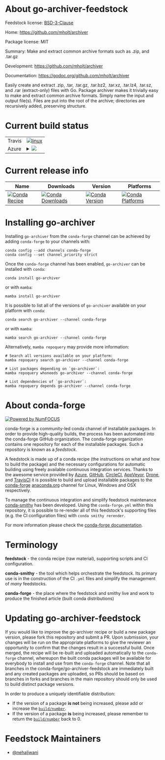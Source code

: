 About go-archiver-feedstock
===========================

Feedstock license: [BSD-3-Clause](https://github.com/conda-forge/go-archiver-feedstock/blob/main/LICENSE.txt)

Home: https://github.com/mholt/archiver

Package license: MIT

Summary: Make and extract common archive formats such as .zip, and .tar.gz

Development: https://github.com/mholt/archiver

Documentation: https://godoc.org/github.com/mholt/archiver

Easily create and extract .zip, .tar, .tar.gz, .tar.bz2, .tar.xz,
.tar.lz4, .tar.sz, and .rar (extract-only) files with Go. Package
archiver makes it trivially easy to make and extract common archive
formats. Simply name the input and output file(s). Files are put into the
root of the archive; directories are recursively added, preserving
structure.


Current build status
====================


<table><tr>
    <td>Travis</td>
    <td>
      <a href="https://app.travis-ci.com/conda-forge/go-archiver-feedstock">
        <img alt="linux" src="https://img.shields.io/travis/com/conda-forge/go-archiver-feedstock/main.svg?label=Linux">
      </a>
    </td>
  </tr>
    
  <tr>
    <td>Azure</td>
    <td>
      <details>
        <summary>
          <a href="https://dev.azure.com/conda-forge/feedstock-builds/_build/latest?definitionId=5578&branchName=main">
            <img src="https://dev.azure.com/conda-forge/feedstock-builds/_apis/build/status/go-archiver-feedstock?branchName=main">
          </a>
        </summary>
        <table>
          <thead><tr><th>Variant</th><th>Status</th></tr></thead>
          <tbody><tr>
              <td>linux_64</td>
              <td>
                <a href="https://dev.azure.com/conda-forge/feedstock-builds/_build/latest?definitionId=5578&branchName=main">
                  <img src="https://dev.azure.com/conda-forge/feedstock-builds/_apis/build/status/go-archiver-feedstock?branchName=main&jobName=linux&configuration=linux%20linux_64_" alt="variant">
                </a>
              </td>
            </tr><tr>
              <td>linux_aarch64</td>
              <td>
                <a href="https://dev.azure.com/conda-forge/feedstock-builds/_build/latest?definitionId=5578&branchName=main">
                  <img src="https://dev.azure.com/conda-forge/feedstock-builds/_apis/build/status/go-archiver-feedstock?branchName=main&jobName=linux&configuration=linux%20linux_aarch64_" alt="variant">
                </a>
              </td>
            </tr><tr>
              <td>linux_ppc64le</td>
              <td>
                <a href="https://dev.azure.com/conda-forge/feedstock-builds/_build/latest?definitionId=5578&branchName=main">
                  <img src="https://dev.azure.com/conda-forge/feedstock-builds/_apis/build/status/go-archiver-feedstock?branchName=main&jobName=linux&configuration=linux%20linux_ppc64le_" alt="variant">
                </a>
              </td>
            </tr><tr>
              <td>osx_64</td>
              <td>
                <a href="https://dev.azure.com/conda-forge/feedstock-builds/_build/latest?definitionId=5578&branchName=main">
                  <img src="https://dev.azure.com/conda-forge/feedstock-builds/_apis/build/status/go-archiver-feedstock?branchName=main&jobName=osx&configuration=osx%20osx_64_" alt="variant">
                </a>
              </td>
            </tr><tr>
              <td>osx_arm64</td>
              <td>
                <a href="https://dev.azure.com/conda-forge/feedstock-builds/_build/latest?definitionId=5578&branchName=main">
                  <img src="https://dev.azure.com/conda-forge/feedstock-builds/_apis/build/status/go-archiver-feedstock?branchName=main&jobName=osx&configuration=osx%20osx_arm64_" alt="variant">
                </a>
              </td>
            </tr><tr>
              <td>win_64</td>
              <td>
                <a href="https://dev.azure.com/conda-forge/feedstock-builds/_build/latest?definitionId=5578&branchName=main">
                  <img src="https://dev.azure.com/conda-forge/feedstock-builds/_apis/build/status/go-archiver-feedstock?branchName=main&jobName=win&configuration=win%20win_64_" alt="variant">
                </a>
              </td>
            </tr>
          </tbody>
        </table>
      </details>
    </td>
  </tr>
</table>

Current release info
====================

| Name | Downloads | Version | Platforms |
| --- | --- | --- | --- |
| [![Conda Recipe](https://img.shields.io/badge/recipe-go--archiver-green.svg)](https://anaconda.org/conda-forge/go-archiver) | [![Conda Downloads](https://img.shields.io/conda/dn/conda-forge/go-archiver.svg)](https://anaconda.org/conda-forge/go-archiver) | [![Conda Version](https://img.shields.io/conda/vn/conda-forge/go-archiver.svg)](https://anaconda.org/conda-forge/go-archiver) | [![Conda Platforms](https://img.shields.io/conda/pn/conda-forge/go-archiver.svg)](https://anaconda.org/conda-forge/go-archiver) |

Installing go-archiver
======================

Installing `go-archiver` from the `conda-forge` channel can be achieved by adding `conda-forge` to your channels with:

```
conda config --add channels conda-forge
conda config --set channel_priority strict
```

Once the `conda-forge` channel has been enabled, `go-archiver` can be installed with `conda`:

```
conda install go-archiver
```

or with `mamba`:

```
mamba install go-archiver
```

It is possible to list all of the versions of `go-archiver` available on your platform with `conda`:

```
conda search go-archiver --channel conda-forge
```

or with `mamba`:

```
mamba search go-archiver --channel conda-forge
```

Alternatively, `mamba repoquery` may provide more information:

```
# Search all versions available on your platform:
mamba repoquery search go-archiver --channel conda-forge

# List packages depending on `go-archiver`:
mamba repoquery whoneeds go-archiver --channel conda-forge

# List dependencies of `go-archiver`:
mamba repoquery depends go-archiver --channel conda-forge
```


About conda-forge
=================

[![Powered by
NumFOCUS](https://img.shields.io/badge/powered%20by-NumFOCUS-orange.svg?style=flat&colorA=E1523D&colorB=007D8A)](https://numfocus.org)

conda-forge is a community-led conda channel of installable packages.
In order to provide high-quality builds, the process has been automated into the
conda-forge GitHub organization. The conda-forge organization contains one repository
for each of the installable packages. Such a repository is known as a *feedstock*.

A feedstock is made up of a conda recipe (the instructions on what and how to build
the package) and the necessary configurations for automatic building using freely
available continuous integration services. Thanks to the awesome service provided by
[Azure](https://azure.microsoft.com/en-us/services/devops/), [GitHub](https://github.com/),
[CircleCI](https://circleci.com/), [AppVeyor](https://www.appveyor.com/),
[Drone](https://cloud.drone.io/welcome), and [TravisCI](https://travis-ci.com/)
it is possible to build and upload installable packages to the
[conda-forge](https://anaconda.org/conda-forge) [anaconda.org](https://anaconda.org/)
channel for Linux, Windows and OSX respectively.

To manage the continuous integration and simplify feedstock maintenance
[conda-smithy](https://github.com/conda-forge/conda-smithy) has been developed.
Using the ``conda-forge.yml`` within this repository, it is possible to re-render all of
this feedstock's supporting files (e.g. the CI configuration files) with ``conda smithy rerender``.

For more information please check the [conda-forge documentation](https://conda-forge.org/docs/).

Terminology
===========

**feedstock** - the conda recipe (raw material), supporting scripts and CI configuration.

**conda-smithy** - the tool which helps orchestrate the feedstock.
                   Its primary use is in the construction of the CI ``.yml`` files
                   and simplify the management of *many* feedstocks.

**conda-forge** - the place where the feedstock and smithy live and work to
                  produce the finished article (built conda distributions)


Updating go-archiver-feedstock
==============================

If you would like to improve the go-archiver recipe or build a new
package version, please fork this repository and submit a PR. Upon submission,
your changes will be run on the appropriate platforms to give the reviewer an
opportunity to confirm that the changes result in a successful build. Once
merged, the recipe will be re-built and uploaded automatically to the
`conda-forge` channel, whereupon the built conda packages will be available for
everybody to install and use from the `conda-forge` channel.
Note that all branches in the conda-forge/go-archiver-feedstock are
immediately built and any created packages are uploaded, so PRs should be based
on branches in forks and branches in the main repository should only be used to
build distinct package versions.

In order to produce a uniquely identifiable distribution:
 * If the version of a package **is not** being increased, please add or increase
   the [``build/number``](https://docs.conda.io/projects/conda-build/en/latest/resources/define-metadata.html#build-number-and-string).
 * If the version of a package **is** being increased, please remember to return
   the [``build/number``](https://docs.conda.io/projects/conda-build/en/latest/resources/define-metadata.html#build-number-and-string)
   back to 0.

Feedstock Maintainers
=====================

* [@nehaljwani](https://github.com/nehaljwani/)

